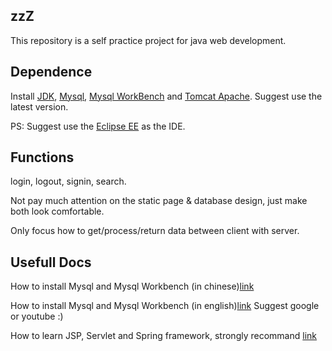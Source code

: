 

## zzZ
This repository is a self practice project for java web development.

## Dependence

Install [JDK](https://www.oracle.com/java/technologies/javase-downloads.html), [Mysql](https://dev.mysql.com/downloads/installer/), [Mysql WorkBench](https://dev.mysql.com/downloads/workbench/) and [Tomcat Apache](http://tomcat.apache.org/). Suggest use the latest version.

PS: Suggest use the [Eclipse EE](https://www.eclipse.org/downloads/packages/release/kepler/sr2/eclipse-ide-java-ee-developers) as the IDE.

## Functions

login, logout, signin, search.

Not pay much attention on the static page & database design, just make both look comfortable.

Only focus how to get/process/return data between client with server.

## Usefull Docs

How to install Mysql and Mysql Workbench (in chinese)[link](https://www.eclipse.org/downloads/packages/release/kepler/sr2/eclipse-ide-java-ee-developers)

How to install Mysql and Mysql Workbench (in english)[link](https://www.youtube.com/watch?v=GIRcpjg-3Eg) Suggest google or youtube :)

How to learn JSP, Servlet and Spring framework, strongly recommand [link](https://www.youtube.com/c/Telusko/playlists)
